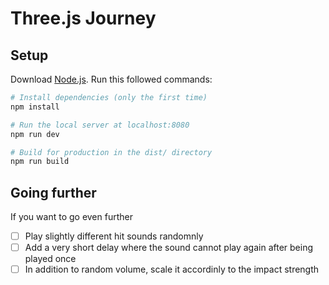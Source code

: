 # Three.js Journey

## Setup

Download [Node.js](https://nodejs.org/en/download/).
Run this followed commands:

```bash
# Install dependencies (only the first time)
npm install

# Run the local server at localhost:8080
npm run dev

# Build for production in the dist/ directory
npm run build
```

## Going further

If you want to go even further

- [ ] Play slightly different hit sounds randomnly
- [ ] Add a very short delay where the sound cannot play again after being played once
- [ ] In addition to random volume, scale it accordinly to the impact strength
